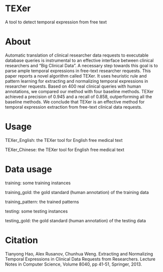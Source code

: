 # TEXer
A tool to detect temporal expression from free text


# About
Automatic translation of clinical researcher data requests to executable database queries is instrumental to an effective interface between clinical researchers and “Big Clinical Data”. A necessary step towards this goal is to parse ample temporal expressions in free-text researcher requests. This paper reports a novel algorithm called TEXer. It uses heuristic rule and pattern learning for extracting and normalizing temporal expressions in researcher requests. Based on 400 real clinical queries with human annotations, we compared our method with four baseline methods. TEXer achieved a precision of 0.945 and a recall of 0.858, outperforming all the baseline methods. We conclude that TEXer is an effective method for temporal expression extraction from free-text clinical data requests. 


# Usage
TEXer_English: the TEXer tool for English free medical text

TEXer_Chinese: the TEXer tool for English free medical text


# Data usage
training: some training instances

training_gold: the gold standard (human annotation) of the training data

training_pattern: the trained patterns

testing: some testing instances

testing_gold: the gold standard (human annotation) of the testing data


# Citation
Tianyong Hao, Alex Rusanov, Chunhua Weng. Extracting and Normalizing Temporal Expressions in Clinical Data Requests from Researchers. Lecture Notes in Computer Science, Volume 8040, pp 41-51, Springer, 2013.  
